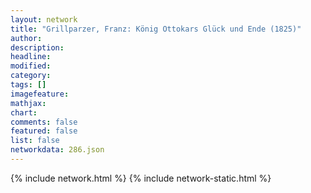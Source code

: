 ```yaml
---
layout: network
title: "Grillparzer, Franz: König Ottokars Glück und Ende (1825)"
author:
description:
headline:
modified:
category:
tags: []
imagefeature: 
mathjax: 
chart: 
comments: false
featured: false
list: false
networkdata: 286.json
---
```

{% include network.html %}
{% include network-static.html %}
